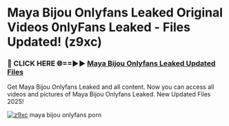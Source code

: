 # Maya Bijou Onlyfans Leaked Original Videos 0nlyFans Leaked - Files Updated! (z9xc)

<h3>🔴 CLICK HERE 🌐==►► <a href="https://tinyurl.com/4seja8ks" rel="nofollow">Maya Bijou Onlyfans Leaked Updated Files</a></h3>

Get Maya Bijou Onlyfans Leaked and all content. Now you can access all videos and pictures of Maya Bijou Onlyfans Leaked. New Updated Files 2025!

[![z9xc](https://i.imgur.com/EWjZXRe.gif)](https://tinyurl.com/4seja8ks)
maya bijou onlyfans porn